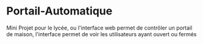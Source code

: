 # Portail-Automatique
Mini Projet pour le lycée, ou l'interface web permet de contrôler un portail de maison, l'interface permet de voir les utilisateurs ayant ouvert ou fermés  
